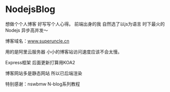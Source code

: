 # NodejsBlog

想做个个人博客 好写写个人心得。 前端出身的我 自然选了以js为语言 时下最火的Nodejs 异步高并发～

博客域名：www.superuncle.cn

用的是阿里云服务器 小小的博客站访问速度应该不会太慢。 

Express框架 后面更新打算用KOA2

博客网站多是静态网站 所以已后端渲染

特别感谢：nswbmw N-blog系列教程
